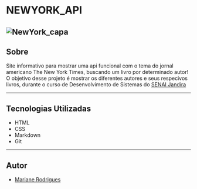 # NEWYORK_API

![NewYork_capa](https://github.com/user-attachments/assets/741a4b4d-5051-4922-a456-c04b17b9d947)
---

## Sobre
Site informativo para mostrar uma api funcional com o tema do jornal americano The New York Times, buscando um livro por determinado autor! O objetivo desse projeto é mostrar os diferentes autores e seus respecivos livros, durante o curso de Desenvolvimento de Sistemas do [SENAI Jandira](https://sp.senai.br/unidade/jandira/)



---

## Tecnologias Utilizadas
- HTML
- CSS
- Markdown
- Git

---

## Autor
- [Mariane Rodrigues](https://www.linkedin.com/in/mariane-rodrigues-93a02a25b/)


